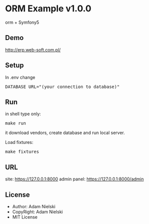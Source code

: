 # ORM Example v1.0.0
orm + Symfony5

## Demo
http://erp.web-soft.com.pl/

## Setup
In .env change
<pre>
DATABASE_URL="(your connection to database)"
</pre>


## Run
in shell type only: <pre>make run</pre>
it download vendors, create database and run local server.

Load fixtures: <pre>make fixtures</pre>

## URL
site: https://127.0.0.1:8000
admin panel: https://127.0.0.1:8000/admin

## License
* Author: Adam Nielski
* CopyRight: Adam Nielski
* MIT License
